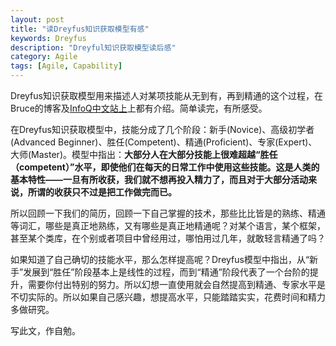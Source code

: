 ```yaml
---
layout: post
title: "读Dreyfus知识获取模型有感"
keywords: Dreyfus
description: "Dreyful知识获取模型读后感"
category: Agile
tags: [Agile, Capability]
---
```

Dreyfus知识获取模型用来描述人对某项技能从无到有，再到精通的这个过程，在 
Bruce的博客及[InfoQ中文站上](http://www.infoq.com/cn/articles/better-best-practices)上都有介绍。简单读完，有所感受。 

在Dreyfus知识获取模型中，技能分成了几个阶段：新手(Novice)、高级初学者(Advanced Beginner)、胜任(Competent)、精通(Proficient)、专家(Expert)、大师(Master)。模型中指出：**大部分人在大部分技能上很难超越“胜任（competent）”水平，即使他们在每天的日常工作中使用这些技能。这是人类的基本特性——一旦有所收获，我们就不想再投入精力了，而且对于大部分活动来说，所谓的收获只不过是把工作做完而已。**

所以回顾一下我们的简历，回顾一下自己掌握的技术，那些比比皆是的熟练、精通等词汇，哪些是真正地熟练，又有哪些是真正地精通呢？对某个语言，某个框架，甚至某个类库，在个别或者项目中曾经用过，哪怕用过几年，就敢轻言精通了吗？ 

如果知道了自己确切的技能水平，那么怎样提高呢？Dreyfus模型中指出，从“新手”发展到“胜任”阶段基本上是线性的过程，而到“精通”阶段代表了一个台阶的提升，需要你付出特别的努力。所以幻想一直使用就会自然提高到精通、专家水平是不切实际的。所以如果自己感兴趣，想提高水平，只能踏踏实实，花费时间和精力多做研究。 

写此文，作自勉。